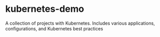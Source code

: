 # kubernetes-demo
A collection of projects  with Kubernetes. Includes various applications, configurations, and Kubernetes best practices

